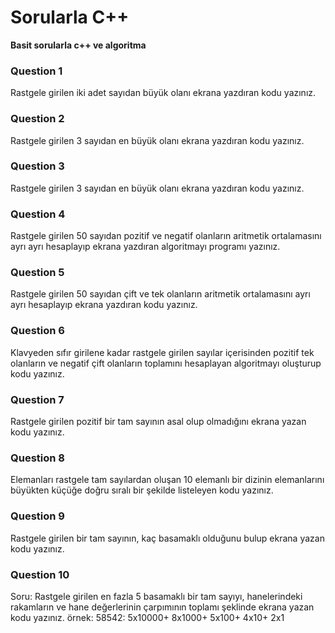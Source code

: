 # Sorularla C++
__Basit sorularla c++ ve algoritma__

### Question 1
Rastgele girilen iki adet sayıdan büyük olanı ekrana yazdıran kodu yazınız.

### Question 2
Rastgele girilen 3 sayıdan en büyük olanı ekrana yazdıran kodu yazınız.

### Question 3
Rastgele girilen 3 sayıdan en büyük olanı ekrana yazdıran kodu yazınız.

### Question 4
Rastgele girilen 50 sayıdan pozitif ve negatif olanların aritmetik ortalamasını ayrı ayrı hesaplayıp ekrana yazdıran algoritmayı programı yazınız.

### Question 5
Rastgele girilen 50 sayıdan çift ve tek olanların aritmetik ortalamasını ayrı ayrı hesaplayıp ekrana yazdıran kodu yazınız.

### Question 6
Klavyeden sıfır girilene kadar rastgele girilen sayılar içerisinden pozitif tek olanların ve negatif çift olanların toplamını hesaplayan algoritmayı oluşturup kodu yazınız.

### Question 7
Rastgele girilen pozitif bir tam sayının asal olup olmadığını ekrana yazan kodu yazınız.

### Question 8
Elemanları rastgele tam sayılardan oluşan 10 elemanlı bir dizinin elemanlarını büyükten küçüğe doğru sıralı bir şekilde listeleyen kodu yazınız.

### Question 9
Rastgele girilen bir tam sayının, kaç basamaklı olduğunu bulup ekrana yazan kodu yazınız.

### Question 10
Soru: Rastgele girilen en fazla 5 basamaklı bir tam sayıyı, hanelerindeki rakamların ve hane değerlerinin çarpımının toplamı şeklinde ekrana yazan kodu yazınız.
örnek: 
58542: 5x10000+
8x1000+
5x100+
4x10+
2x1

